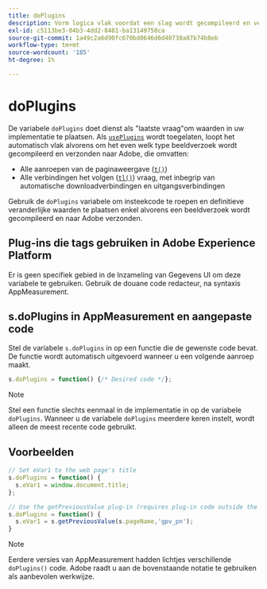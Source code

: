 ```yaml
---
title: doPlugins
description: Vorm logica vlak voordat een slag wordt gecompileerd en verzonden naar Adobe.
exl-id: c5113be3-04b3-4dd2-8481-ba13149750ca
source-git-commit: 1a49c2a6d90fc670bd0646d6d40738a87b74b8eb
workflow-type: tm+mt
source-wordcount: '185'
ht-degree: 1%

---
```


# doPlugins

De variabele `doPlugins` doet dienst als &quot;laatste vraag&quot;om waarden in uw implementatie te plaatsen. Als [`usePlugins`](../config-vars/useplugins.md) wordt toegelaten, loopt het automatisch vlak alvorens om het even welk type beeldverzoek wordt gecompileerd en verzonden naar Adobe, die omvatten:

* Alle aanroepen van de paginaweergave ([`t()`](t-method.md))
* Alle verbindingen het volgen ([`tl()`](tl-method.md)) vraag, met inbegrip van automatische downloadverbindingen en uitgangsverbindingen

Gebruik de `doPlugins` variabele om insteekcode te roepen en definitieve veranderlijke waarden te plaatsen enkel alvorens een beeldverzoek wordt gecompileerd en naar Adobe verzonden.

## Plug-ins die tags gebruiken in Adobe Experience Platform

Er is geen specifiek gebied in de Inzameling van Gegevens UI om deze variabele te gebruiken. Gebruik de douane code redacteur, na syntaxis AppMeasurement.

## s.doPlugins in AppMeasurement en aangepaste code

Stel de variabele `s.doPlugins` in op een functie die de gewenste code bevat. De functie wordt automatisch uitgevoerd wanneer u een volgende aanroep maakt.

```js
s.doPlugins = function() {/* Desired code */};
```

>[!NOTE]
>
>Stel een functie slechts eenmaal in de implementatie in op de variabele `doPlugins`. Wanneer u de variabele `doPlugins` meerdere keren instelt, wordt alleen de meest recente code gebruikt.

## Voorbeelden

```js
// Set eVar1 to the web page's title
s.doPlugins = function() {
  s.eVar1 = window.document.title;
};

// Use the getPreviousValue plug-in (requires plug-in code outside the function)
s.doPlugins = function() {
  s.eVar1 = s.getPreviousValue(s.pageName,'gpv_pn');
}
```

>[!NOTE]
>
>Eerdere versies van AppMeasurement hadden lichtjes verschillende `doPlugins()` code. Adobe raadt u aan de bovenstaande notatie te gebruiken als aanbevolen werkwijze.
